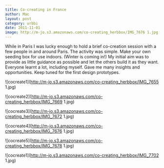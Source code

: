 ```yaml
---
title: Co-creating in France
author: Mac
layout: post
category: urbbi
date: 2011-11-01
image: http://m-jo.s3.amazonaws.com/co-creating_herbbox/IMG_7676 1.jpg
---
```


While in Paris I was lucky enough to hold a brief co-creation session with a few people in and around Paris. The activity was simple. Make your own seeding box for use indoors. (Winter is coming in!) My initial aim was to provide as little guidance as possible and let the others build it as they want. Everyone learnt a lot, including myself. Gave me many insights and opportunities. Keep tuned for the first design prototypes.

<span>![cocreate1](http://m-jo.s3.amazonaws.com/co-creating_herbbox/IMG_7655 1.jpg)</span>

<span>![cocreate2](http://m-jo.s3.amazonaws.com/co-creating_herbbox/IMG_7669 1.jpg)</span>

<span>![cocreate3](http://m-jo.s3.amazonaws.com/co-creating_herbbox/IMG_7672 1.jpg)</span>

<span>![cocreate4](http://m-jo.s3.amazonaws.com/co-creating_herbbox/IMG_7676 1.jpg)</span>

<span>![cocreate5](http://m-jo.s3.amazonaws.com/co-creating_herbbox/IMG_7678 1.jpg)</span>

<span>![cocreate1](http://m-jo.s3.amazonaws.com/co-creating_herbbox/IMG_7702 1.jpg)</span>